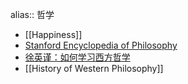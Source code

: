 alias:: 哲学

- [[Happiness]]
- [Stanford Encyclopedia of Philosophy](https://plato.stanford.edu/index.html)
- [徐英谨：如何学习西方哲学](https://site.douban.com/224678/widget/notes/15144404/note/320596471/)
- [[History of Western Philosophy]]